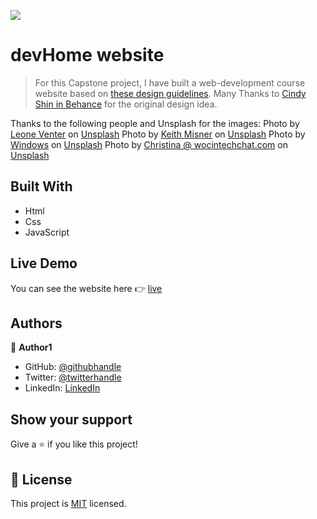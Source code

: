 ![](https://img.shields.io/badge/Microverse-blueviolet)

# devHome website

> For this Capstone project, I have built a web-development course website based on [these design guidelines](https://www.behance.net/gallery/29845175/CC-Global-Summit-2015). 
Many Thanks to [Cindy Shin in Behance](https://www.behance.net/adagio07) for the original design idea.

Thanks to the following people and Unsplash for the images: 
Photo by [Leone Venter](https://unsplash.com/es/@fempreneurstyledstock?utm_source=unsplash&utm_medium=referral&utm_content=creditCopyText) on [Unsplash](https://unsplash.com/s/photos/website?utm_source=unsplash&utm_medium=referral&utm_content=creditCopyText)
Photo by [Keith Misner](https://unsplash.com/@keithmisner?utm_source=unsplash&utm_medium=referral&utm_content=creditCopyText) on [Unsplash](https://unsplash.com/s/photos/background-image-pattern-education?utm_source=unsplash&utm_medium=referral&utm_content=creditCopyText)
Photo by [Windows](https://unsplash.com/@windows?utm_source=unsplash&utm_medium=referral&utm_content=creditCopyText) on [Unsplash](https://unsplash.com/s/photos/group-of-people?utm_source=unsplash&utm_medium=referral&utm_content=creditCopyText)
Photo by [Christina @ wocintechchat.com](https://unsplash.com/es/@wocintechchat?utm_source=unsplash&utm_medium=referral&utm_content=creditCopyText) on [Unsplash](https://unsplash.com/s/photos/group-of-people?utm_source=unsplash&utm_medium=referral&utm_content=creditCopyText)

## Built With

- Html
- Css 
- JavaScript


## Live Demo 

You can see the website here :point_right: [live](https://pinkmoon25.github.io/Capstone-project-Website/) 


## Authors

👤 **Author1**

- GitHub: [@githubhandle](https://github.com/PinkMoon25)
- Twitter: [@twitterhandle](https://twitter.com/TusharS90674484)
- LinkedIn: [LinkedIn](https://www.linkedin.com/in/tushar-singh-6b063a14b/)


## Show your support

Give a ⭐️ if you like this project!


## 📝 License

This project is [MIT](./MIT.md) licensed.
